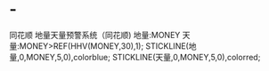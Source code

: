 # -
同花顺
地量天量预警系统（同花顺)
地量:MONEY 天量:MONEY>REF(HHV(MONEY,30),1);
STICKLINE(地量,0,MONEY,5,0),colorblue;
STICKLINE(天量,0,MONEY,5,0),colorred;
